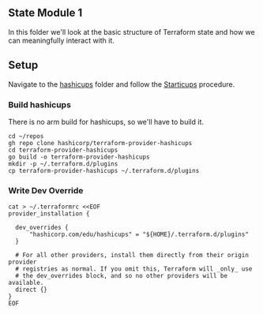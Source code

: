 ## State Module 1

In this folder we'll look at the basic structure
of Terraform state and how we can meaningfully
interact with it.

## Setup

Navigate to the [hashicups](/hashicups) folder and follow the [Starticups](/hashicups/README.md#Starticups) procedure.


### Build hashicups
There is no arm build for hashicups, so we'll have to build it.

```
cd ~/repos
gh repo clone hashicorp/terraform-provider-hashicups
cd terraform-provider-hashicups
go build -o terraform-provider-hashicups
mkdir -p ~/.terraform.d/plugins
cp terraform-provider-hashicups ~/.terraform.d/plugins
```

### Write Dev Override

```
cat > ~/.terraformrc <<EOF
provider_installation {

  dev_overrides {
      "hashicorp.com/edu/hashicups" = "${HOME}/.terraform.d/plugins"
  }

  # For all other providers, install them directly from their origin provider
  # registries as normal. If you omit this, Terraform will _only_ use
  # the dev_overrides block, and so no other providers will be available.
  direct {}
}
EOF
```
